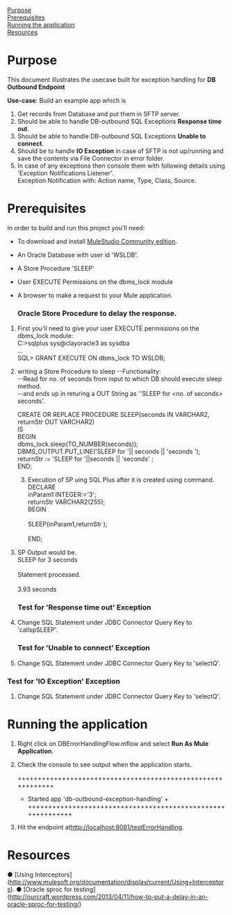 [Purpose](#purpose)  
[Prerequisites](#prerequisites)  
[Running the application](#running-the-application)  
[Resources](#resources)

Purpose
===========

This document illustrates the usecase built for exception handling for **DB Outbound Endpoint**



**Use-case**: 
Build an example app which is 

1. Get records from Database and put them in SFTP server.
2. Should be able to handle DB-outbound SQL Exceptions **Response time out**.
3. Should be able to handle DB-outbound SQL Exceptions **Unable to connect**.
4. Should be to  handle **IO Exception** in case of SFTP is not up/running and save the contents via File Connector in error folder.
5. In case of any exceptions then console them with following details using 'Exception Notifications Listener'.
  <br />Exception Notification with: Action name, Type, Class, Source.


Prerequisites
===============

In order to build and run this project you'll need:  

* To download and install [MuleStudio Community edition](http://www.mulesoft.org/download-mule-esb-community-edition).
* An Oracle Database with user id 'WSLDB'.
* A Store Procedure 'SLEEP'
* User EXECUTE Permissions on the dbms_lock module
* A browser to make a request to your Mule application.


	### Oracle Store Procedure	to delay the response.

1. First you’ll need to give your user EXECUTE permissions on the dbms_lock module: <br />
C:\>sqlplus sys@clayoracle3 as sysdba <br />
... <br />
SQL> GRANT EXECUTE ON dbms_lock TO WSLDB; <br />

2. writing a Store Procedure to sleep
--Functionality:  <br />
	--Read for no. of seconds from input to which DB should execute sleep method. <br />
	--and ends up in returing a OUT String as ''SLEEP for <no. of seconds> seconds'.<br />

	CREATE OR REPLACE PROCEDURE SLEEP(seconds IN VARCHAR2, returnStr OUT VARCHAR2) <br />
	IS <br />
	BEGIN <br />
	  dbms_lock.sleep(TO_NUMBER(seconds)); <br />
	  DBMS_OUTPUT.PUT_LINE('SLEEP for '|| seconds  || 'seconds '); <br />
	  returnStr := 'SLEEP for '||seconds || 'seconds' ; <br />
	END; <br />

	3. Execution of SP uing SQL Plus after it is created using command. <br />
	DECLARE <br />
		inParam1 INTEGER:='3'; <br />
		returnStr VARCHAR2(255); <br />
	BEGIN <br />
	   <br />
	  SLEEP(inParam1,returnStr ); <br />
	   <br />
	END; <br />
4. SP Output would be.  <br />
	SLEEP for 3 seconds  <br />
	 <br />
	Statement processed. <br />
	 <br />
	3.93 seconds <br />

	### Test for 'Response time out' Exception
1. Change SQL Statement under JDBC Connector Query Key to 'callspSLEEP'.

	### Test for 'Unable to connect' Exception
1. Change SQL Statement under JDBC Connector Query Key to 'selectQ'.

### Test for 'IO Exception' Exception
1. Change SQL Statement under JDBC Connector Query Key to 'selectQ'.


Running the application
=======================

1. Right click on DBErrorHandlingFlow.mflow and select **Run As Mule Application**.
2. Check the console to see output when the application starts.

	++++++++++++++++++++++++++++++++++++++++++++++++++++++++++++
	+ Started app 'db-outbound-exception-handling'		       +
	++++++++++++++++++++++++++++++++++++++++++++++++++++++++++++
	
3. Hit the endpoint at<http://localhost:8081/testErrorHandling>.
	
	
Resources
===========

● [Using Interceptors] (http://www.mulesoft.org/documentation/display/current/Using+Interceptors).
● [Oracle sproc for testing] (http://ourcraft.wordpress.com/2013/04/11/how-to-put-a-delay-in-an-oracle-sproc-for-testing/)
